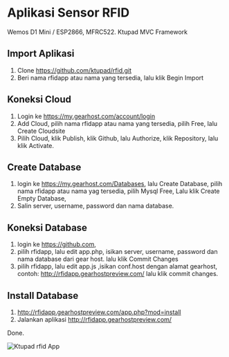
# Aplikasi Sensor RFID
Wemos D1 Mini / ESP2866, MFRC522. 
Ktupad MVC Framework


## Import Aplikasi
1. Clone https://github.com/ktupad/rfid.git
2. Beri nama rfidapp atau nama yang tersedia, lalu klik Begin Import

## Koneksi Cloud
1. Login ke https://my.gearhost.com/account/login
2. Add Cloud, pilih nama rfidapp atau nama yang tersedia, pilih Free, lalu Create Cloudsite
3. Pilih Cloud, klik Publish, klik Github, lalu Authorize, klik Repository, lalu klik Activate.

## Create Database
1. login ke https://my.gearhost.com/Databases, lalu Create Database,
pilih nama rfidapp atau nama yag tersedia,
pilih Mysql Free, Lalu klik Create Empty Database,
2. Salin server, username, password dan nama database.

## Koneksi Database
1. login ke https://github.com,
2. pilih rfidapp, lalu edit app.php, isikan server, username, password dan nama database dari gear host.
lalu klik Commit Changes
3. pilih rfidapp, lalu edit app.js ,isikan conf.host dengan alamat gearhost,
contoh: http://rfidapp.gearhostpreview.com/
lalu klik commit changes.

## Install Database
1. http://rfidapp.gearhostpreview.com/app.php?mod=install
2. Jalankan aplikasi http://rfidapp.gearhostpreview.com/

Done.

![Ktupad rfid App](rfid.png)
